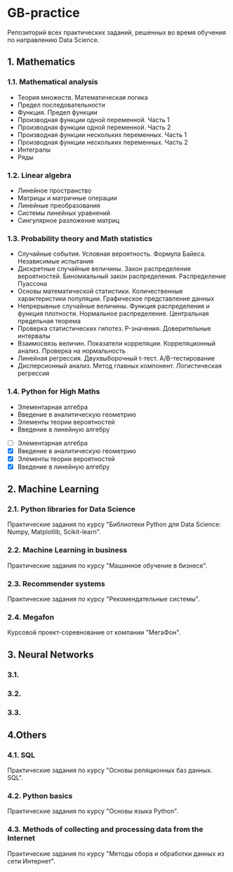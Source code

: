 # GB-practice
Репозиторий всех практических заданий, решенных во время обучения по направлению Data Science.
## 1. Mathematics
### 1.1. Mathematical analysis
* Теория множеств. Математическая логика
* Предел последовательности
* Функция. Предел функции
* Производная функции одной переменной. Часть 1
* Производная функции одной переменной. Часть 2
* Производная функции нескольких переменных. Часть 1
* Производная функции нескольких переменных. Часть 2
* Интегралы
* Ряды
### 1.2. Linear algebra
* Линейное пространство
* Матрицы и матричные операции
* Линейные преобразования
* Системы линейных уравнений
* Сингулярное разложение матриц
### 1.3. Probability theory and Math statistics
* Случайные события. Условная вероятность. Формула Байеса. Независимые испытания
* Дискретные случайные величины. Закон распределения вероятностей. Биномиальный закон распределения. Распределение Пуассона
* Основы математической статистики. Количественные характеристики популяции. Графическое представление данных
* Непрерывные случайные величины. Функция распределения и функция плотности. Нормальное распределение. Центральная предельная теорема
* Проверка статистических гипотез. P-значения. Доверительные интервалы
* Взаимосвязь величин. Показатели корреляции. Корреляционный анализ. Проверка на нормальность
* Линейная регрессия. Двухвыборочный t-тест. A/B-тестирование
* Дисперсионный анализ. Метод главных компонент. Логистическая регрессия
### 1.4. Python for High Maths 
* Элементарная алгебра
* Введение в аналитическую геометрию
* Элементы теории вероятностей
* Введение в линейную алгебру

- [ ] Элементарная алгебра
- [x] Введение в аналитическую геометрию
- [x] Элементы теории вероятностей
- [x] Введение в линейную алгебру

## 2. Machine Learning
### 2.1. Python libraries for Data Science
Практические задания по курсу "Библиотеки Python для Data Science: Numpy, Matplotlib, Scikit-learn".
### 2.2. Machine Learning in business
Практические задания по курсу "Машинное обучение в бизнесе".
### 2.3. Recommender systems
Практические задания по курсу "Рекомендательные системы".
### 2.4. Megafon
Курсовой проект-соревнование от компании "МегаФон".

## 3. Neural Networks
### 3.1. 
### 3.2. 
### 3.3. 

## 4.Others
### 4.1. SQL
Практические задания по курсу "Основы реляционных баз данных. SQL".
### 4.2. Python basics
Практические задания по курсу "Основы языка Python".
### 4.3. Methods of collecting and processing data from the Internet
Практические задания по курсу "Методы сбора и обработки данных из сети Интернет".
